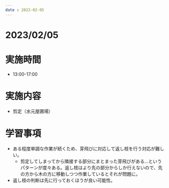 ```yaml
---
date : 2023-02-05
---
```


# 2023/02/05

# 実施時間
- 13:00-17:00

# 実施内容
- 剪定（水元屋圃場）

# 学習事項
- ある程度単調な作業が続くため、芽飛びに対応して返し枝を行う対応が難しい。
    - 剪定してしまってから隣接する部分にまとまった芽飛びがある…というパターンが度々ある。返し枝はより先の部分からしか行えないので、先の方から木の方に移動しつつ作業しているとそれが問題に。
- 返し枝の判断は先に行っておくほうが良い可能性。